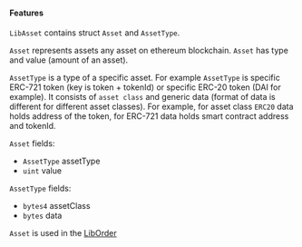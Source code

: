 #### Features

`LibAsset` contains struct `Asset` and `AssetType`.

`Asset` represents assets any asset on ethereum blockchain. `Asset` has type and value (amount of an asset).

`AssetType` is a type of a specific asset. For example `AssetType` is specific ERC-721 token (key is token + tokenId) or specific ERC-20 token (DAI for example).
It consists of `asset class` and generic data (format of data is different for different asset classes). For example, for asset class `ERC20` data holds address of the token, for ERC-721 data holds smart contract address and tokenId.  

`Asset` fields:
- `AssetType` assetType
- `uint` value

`AssetType` fields:
- `bytes4` assetClass
- `bytes` data

`Asset` is used in the [LibOrder](../../exchange-v2/contracts/LibOrder.md)